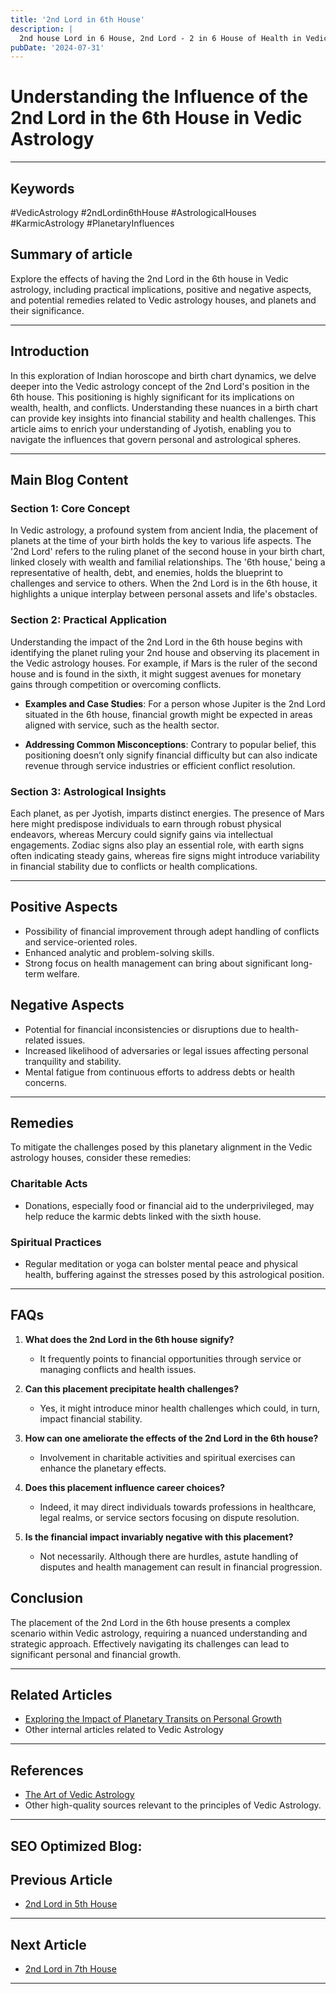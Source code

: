 ```yaml
---
title: '2nd Lord in 6th House'
description: |
  2nd house Lord in 6 House, 2nd Lord - 2 in 6 House of Health in Vedic astrology
pubDate: '2024-07-31'
---
```


# Understanding the Influence of the 2nd Lord in the 6th House in Vedic Astrology

---

## Keywords 
#VedicAstrology #2ndLordin6thHouse #AstrologicalHouses #KarmicAstrology #PlanetaryInfluences

## Summary of article
Explore the effects of having the 2nd Lord in the 6th house in Vedic astrology, including practical implications, positive and negative aspects, and potential remedies related to Vedic astrology houses, and planets and their significance.

---

## Introduction
In this exploration of Indian horoscope and birth chart dynamics, we delve deeper into the Vedic astrology concept of the 2nd Lord's position in the 6th house. This positioning is highly significant for its implications on wealth, health, and conflicts. Understanding these nuances in a birth chart can provide key insights into financial stability and health challenges. This article aims to enrich your understanding of Jyotish, enabling you to navigate the influences that govern personal and astrological spheres.

---

## Main Blog Content

### **Section 1: Core Concept**
In Vedic astrology, a profound system from ancient India, the placement of planets at the time of your birth holds the key to various life aspects. The '2nd Lord' refers to the ruling planet of the second house in your birth chart, linked closely with wealth and familial relationships. The '6th house,' being a representative of health, debt, and enemies, holds the blueprint to challenges and service to others. When the 2nd Lord is in the 6th house, it highlights a unique interplay between personal assets and life's obstacles.

### **Section 2: Practical Application**
Understanding the impact of the 2nd Lord in the 6th house begins with identifying the planet ruling your 2nd house and observing its placement in the Vedic astrology houses. For example, if Mars is the ruler of the second house and is found in the sixth, it might suggest avenues for monetary gains through competition or overcoming conflicts.

- **Examples and Case Studies**: For a person whose Jupiter is the 2nd Lord situated in the 6th house, financial growth might be expected in areas aligned with service, such as the health sector.

- **Addressing Common Misconceptions**: Contrary to popular belief, this positioning doesn’t only signify financial difficulty but can also indicate revenue through service industries or efficient conflict resolution.

### **Section 3: Astrological Insights**
Each planet, as per Jyotish, imparts distinct energies. The presence of Mars here might predispose individuals to earn through robust physical endeavors, whereas Mercury could signify gains via intellectual engagements. Zodiac signs also play an essential role, with earth signs often indicating steady gains, whereas fire signs might introduce variability in financial stability due to conflicts or health complications.

---

## Positive Aspects
- Possibility of financial improvement through adept handling of conflicts and service-oriented roles.
- Enhanced analytic and problem-solving skills.
- Strong focus on health management can bring about significant long-term welfare.

## Negative Aspects
- Potential for financial inconsistencies or disruptions due to health-related issues.
- Increased likelihood of adversaries or legal issues affecting personal tranquility and stability.
- Mental fatigue from continuous efforts to address debts or health concerns.

---

## Remedies
To mitigate the challenges posed by this planetary alignment in the Vedic astrology houses, consider these remedies:

### Charitable Acts
- Donations, especially food or financial aid to the underprivileged, may help reduce the karmic debts linked with the sixth house.

### Spiritual Practices
- Regular meditation or yoga can bolster mental peace and physical health, buffering against the stresses posed by this astrological position.

---

## FAQs
1. **What does the 2nd Lord in the 6th house signify?**
   - It frequently points to financial opportunities through service or managing conflicts and health issues.

2. **Can this placement precipitate health challenges?**
   - Yes, it might introduce minor health challenges which could, in turn, impact financial stability.

3. **How can one ameliorate the effects of the 2nd Lord in the 6th house?**
   - Involvement in charitable activities and spiritual exercises can enhance the planetary effects.

4. **Does this placement influence career choices?**
   - Indeed, it may direct individuals towards professions in healthcare, legal realms, or service sectors focusing on dispute resolution.

5. **Is the financial impact invariably negative with this placement?**
   - Not necessarily. Although there are hurdles, astute handling of disputes and health management can result in financial progression.

## Conclusion
The placement of the 2nd Lord in the 6th house presents a complex scenario within Vedic astrology, requiring a nuanced understanding and strategic approach. Effectively navigating its challenges can lead to significant personal and financial growth.

---

## Related Articles
- [Exploring the Impact of Planetary Transits on Personal Growth](link)
- Other internal articles related to Vedic Astrology

---

## References
- [The Art of Vedic Astrology](https://www.vedicastrology.com)
- Other high-quality sources relevant to the principles of Vedic Astrology.

---

SEO Optimized Blog:
---

## Previous Article
- [2nd Lord in 5th House](/blogs-md/1002_2nd_Lord_in_all_Houses/100205_2nd_Lord_in_5th_House.md)

---

## Next Article
- [2nd Lord in 7th House](/blogs-md/1002_2nd_Lord_in_all_Houses/100207_2nd_Lord_in_7th_House.md)

---
